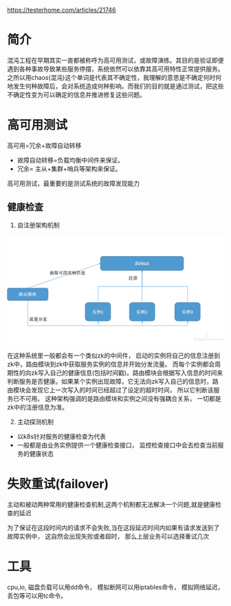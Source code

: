 https://testerhome.com/articles/21746

# 简介
混沌工程在早期其实一直都被称呼为高可用测试，或故障演练。其目的是验证即便遇到各种事故导致某些服务停摆，系统依然可以依靠其高可用特性正常提供服务。 之所以用chaos(混沌)这个单词是代表其不确定性，我理解的意思是不确定何时何地发生何种故障后，会对系统造成何种影响。而我们的目的就是通过测试，把这些不确定性变为可以确定的信息并推进修复这些问题。

# 高可用测试
高可用=冗余+故障自动转移
- 故障自动转移=负载均衡中间件来保证。
- 冗余= 主从+集群+哨兵等架构来保证。

高可用测试，最重要的是测试系统的故障发现能力

## 健康检查
1. 自注册架构机制

![](./images/服务自注册架构健康检查.png)

在这种系统里一般都会有一个类似zk的中间件， 启动的实例将自己的信息注册到zk中，路由模块到zk中获取服务实例的信息并开始分发流量。 而每个实例都会周期性的向zk写入自己的健康信息(包括时间戳)。路由模块会根据写入信息的时间来判断服务是否健康。如果某个实例出现故障，它无法向zk写入自己的信息时，路由模块会发现它上一次写入的时间已经超过了设定的超时时间， 所以它判断该服务已不可用。 这种架构强调的是路由模块和实例之间没有强耦合关系， 一切都是zk中的注册信息为准。

2. 主动探测机制

- 以k8s针对服务的健康检查为代表
- 一般都是由业务实例提供一个健康检查接口， 监控检查接口中会去检查当前服务的健康状态

# 失败重试(failover)
主动和被动两种常用的健康检查机制,这两个机制都无法解决一个问题,就是健康检查的延迟

为了保证在这段时间内的请求不会失败,当在这段延迟时间内如果有请求发送到了故障实例中， 这自然会出现失败或者超时， 那么上层业务可以选择重试几次

# 工具

cpu,io, 磁盘负载可以用dd命令， 模拟断网可以用iptables命令， 模拟网络延迟，丢包等可以用tc命令。